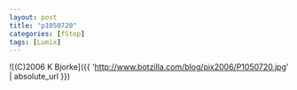 ```yaml
---
layout: post
title: "p1050720"
categories: [fStop]
tags: [Lumix]
---
```



![(C)2006 K Bjorke]({{ 'http://www.botzilla.com/blog/pix2006/P1050720.jpg' | absolute_url }})

